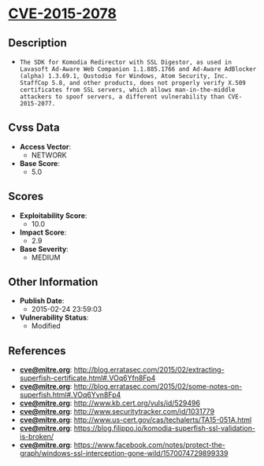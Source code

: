 
# [CVE-2015-2078](https://cve.mitre.org/cgi-bin/cvename.cgi?name=CVE-2015-2078)

## Description

- `The SDK for Komodia Redirector with SSL Digestor, as used in Lavasoft Ad-Aware Web Companion 1.1.885.1766 and Ad-Aware AdBlocker (alpha) 1.3.69.1, Qustodio for Windows, Atom Security, Inc. StaffCop 5.8, and other products, does not properly verify X.509 certificates from SSL servers, which allows man-in-the-middle attackers to spoof servers, a different vulnerability than CVE-2015-2077.`

## Cvss Data

- **Access Vector**:
  - NETWORK
- **Base Score**:
  - 5.0

## Scores

- **Exploitability Score**:
  - 10.0
- **Impact Score**:
  - 2.9
- **Base Severity**:
  - MEDIUM

## Other Information

- **Publish Date**:
  - 2015-02-24 23:59:03
- **Vulnerability Status**:
  - Modified

## References

- **cve@mitre.org**: http://blog.erratasec.com/2015/02/extracting-superfish-certificate.html#.VOq6Yfn8Fp4
- **cve@mitre.org**: http://blog.erratasec.com/2015/02/some-notes-on-superfish.html#.VOq6Yvn8Fp4
- **cve@mitre.org**: http://www.kb.cert.org/vuls/id/529496
- **cve@mitre.org**: http://www.securitytracker.com/id/1031779
- **cve@mitre.org**: http://www.us-cert.gov/cas/techalerts/TA15-051A.html
- **cve@mitre.org**: https://blog.filippo.io/komodia-superfish-ssl-validation-is-broken/
- **cve@mitre.org**: https://www.facebook.com/notes/protect-the-graph/windows-ssl-interception-gone-wild/1570074729899339
